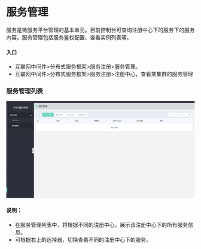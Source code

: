 #  服务管理

服务是微服务平台管理的基本单元。目前控制台可查询注册中心下的服务下的服务内容。服务管理包括服务鉴权配置、查看实例列表等。

#### 入口
-	互联网中间件>分布式服务框架>服务注册>服务管理。
-	互联网中间件>分布式服务框架>服务注册>注册中心，查看某集群的服务管理


###  服务管理列表


  ![服务管理列表](../../../../../../image/Internet-Middleware/JD-Distributed-Service-Framework/zczx-fwgl.png)
 
####  说明：
-	在服务管理列表中，将根据不同的注册中心，展示该注册中心下的所有服务信息。
-	可根据右上的选择器，切换查看不同的注册中心下的服务。



